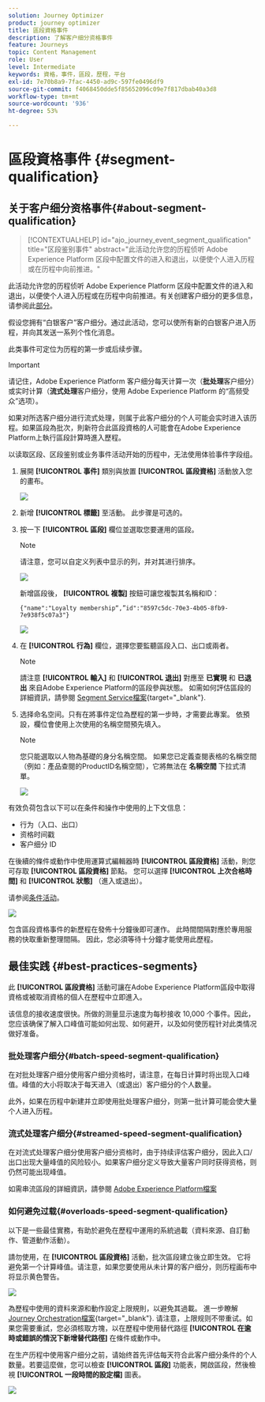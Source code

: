 ```yaml
---
solution: Journey Optimizer
product: journey optimizer
title: 區段資格事件
description: 了解客户细分资格事件
feature: Journeys
topic: Content Management
role: User
level: Intermediate
keywords: 資格，事件，區段，歷程，平台
exl-id: 7e70b8a9-7fac-4450-ad9c-597fe0496df9
source-git-commit: f4068450dde5f85652096c09e7f817dbab40a3d8
workflow-type: tm+mt
source-wordcount: '936'
ht-degree: 53%

---
```


# 區段資格事件 {#segment-qualification}

## 关于客户细分资格事件{#about-segment-qualification}

>[!CONTEXTUALHELP]
>id="ajo_journey_event_segment_qualification"
>title="区段鉴别事件"
>abstract="此活动允许您的历程侦听 Adobe Experience Platform 区段中配置文件的进入和退出，以便使个人进入历程或在历程中向前推进。"

此活动允许您的历程侦听 Adobe Experience Platform 区段中配置文件的进入和退出，以便使个人进入历程或在历程中向前推进。有关创建客户细分的更多信息，请参阅此[部分](../segment/about-segments.md)。

假设您拥有“白银客户”客户细分。通过此活动，您可以使所有新的白银客户进入历程，并向其发送一系列个性化消息。

此类事件可定位为历程的第一步或后续步骤。

>[!IMPORTANT]
>
>请记住，Adobe Experience Platform 客户细分每天计算一次（**批处理**&#x200B;客户细分）或实时计算（**流式处理**&#x200B;客户细分，使用 Adobe Experience Platform 的“高频受众”选项）。
>
>如果对所选客户细分进行流式处理，则属于此客户细分的个人可能会实时进入该历程。如果區段為批次，則新符合此區段資格的人可能會在Adobe Experience Platform上執行區段計算時進入歷程。
>
>以读取区段、区段鉴别或业务事件活动开始的历程中，无法使用体验事件字段组。


1. 展開 **[!UICONTROL 事件]** 類別與放置 **[!UICONTROL 區段資格]** 活動放入您的畫布。

   ![](assets/segment5.png)

1. 新增 **[!UICONTROL 標籤]** 至活動。 此步骤是可选的。

1. 按一下 **[!UICONTROL 區段]** 欄位並選取您要運用的區段。

   >[!NOTE]
   >
   >请注意，您可以自定义列表中显示的列，并对其进行排序。

   ![](assets/segment6.png)

   新增區段後， **[!UICONTROL 複製]** 按鈕可讓您複製其名稱和ID：

   `{"name":"Loyalty membership“,”id":"8597c5dc-70e3-4b05-8fb9-7e938f5c07a3"}`

   ![](assets/segment-copy.png)

1. 在 **[!UICONTROL 行為]** 欄位，選擇您要監聽區段入口、出口或兩者。

   >[!NOTE]
   >
   >請注意 **[!UICONTROL 輸入]** 和 **[!UICONTROL 退出]** 對應至 **已實現** 和 **已退出** 來自Adobe Experience Platform的區段參與狀態。 如需如何評估區段的詳細資訊，請參閱 [Segment Service檔案](https://experienceleague.adobe.com/docs/experience-platform/segmentation/tutorials/evaluate-a-segment.html#interpret-segment-results){target="_blank"}.

1. 选择命名空间。只有在將事件定位為歷程的第一步時，才需要此專案。 依預設，欄位會使用上次使用的名稱空間預先填入。

   >[!NOTE]
   >
   >您只能選取以人物為基礎的身分名稱空間。 如果您已定義查閱表格的名稱空間（例如：產品查閱的ProductID名稱空間），它將無法在 **名稱空間** 下拉式清單。

   ![](assets/segment7.png)

有效负荷包含以下可以在条件和操作中使用的上下文信息：

* 行为（入口、出口）
* 资格时间戳
* 客户细分 ID

在後續的條件或動作中使用運算式編輯器時 **[!UICONTROL 區段資格]** 活動，則您可存取 **[!UICONTROL 區段資格]** 節點。 您可以選擇 **[!UICONTROL 上次合格時間]** 和 **[!UICONTROL 狀態]** （進入或退出）。

请参阅[条件活动](../building-journeys/condition-activity.md#about_condition)。

![](assets/segment8.png)

包含區段資格事件的新歷程在發佈十分鐘後即可運作。 此時間間隔對應於專用服務的快取重新整理間隔。 因此，您必須等待十分鐘才能使用此歷程。

## 最佳实践 {#best-practices-segments}

此 **[!UICONTROL 區段資格]** 活動可讓在Adobe Experience Platform區段中取得資格或被取消資格的個人在歷程中立即進入。

该信息的接收速度很快。所做的测量显示速度为每秒接收 10,000 个事件。因此，您应该确保了解入口峰值可能如何出现、如何避开，以及如何使历程针对此类情况做好准备。

### 批处理客户细分{#batch-speed-segment-qualification}

在对批处理客户细分使用客户细分资格时，请注意，在每日计算时将出现入口峰值。峰值的大小将取决于每天进入（或退出）客户细分的个人数量。

此外，如果在历程中新建并立即使用批处理客户细分，则第一批计算可能会使大量个人进入历程。

### 流式处理客户细分{#streamed-speed-segment-qualification}

在对流式处理客户细分使用客户细分资格时，由于持续评估客户细分，因此入口/出口出现大量峰值的风险较小。如果客户细分定义导致大量客户同时获得资格，则仍然可能出现峰值。

如需串流區段的詳細資訊，請參閱 [Adobe Experience Platform檔案](https://experienceleague.adobe.com/docs/experience-platform/segmentation/api/streaming-segmentation.html#api)

### 如何避免过载{#overloads-speed-segment-qualification}

以下是一些最佳實務，有助於避免在歷程中運用的系統過載（資料來源、自訂動作、管道動作活動）。

請勿使用，在 **[!UICONTROL 區段資格]** 活動，批次區段建立後立即生效。 它将避免第一个计算峰值。请注意，如果您要使用从未计算的客户细分，则历程画布中将显示黄色警告。

![](assets/segment-error.png)

為歷程中使用的資料來源和動作設定上限規則，以避免其過載。 進一步瞭解 [Journey Orchestration檔案](https://experienceleague.adobe.com/docs/journeys/using/working-with-apis/capping.html){target="_blank"}. 请注意，上限规则不带重试。如果您需要重試，您必須核取方塊，以在歷程中使用替代路徑 **[!UICONTROL 在逾時或錯誤的情況下新增替代路徑]** 在條件或動作中。

在生产历程中使用客户细分之前，请始终首先评估每天符合此客户细分条件的个人数量。若要這麼做，您可以檢查 **[!UICONTROL 區段]** 功能表，開啟區段，然後檢視 **[!UICONTROL 一段時間的設定檔]** 圖表。

![](assets/segment-overload.png)
